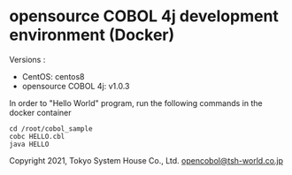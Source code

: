 # opensource COBOL 4j development environment (Docker)

Versions :
- CentOS: centos8
- opensource COBOL 4j: v1.0.3

In order to "Hello World" program, run the following commands in the docker container

```
cd /root/cobol_sample
cobc HELLO.cbl
java HELLO
```

Copyright 2021, Tokyo System House Co., Ltd. <opencobol@tsh-world.co.jp>
